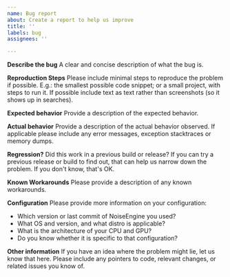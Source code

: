 ```yaml
---
name: Bug report
about: Create a report to help us improve
title: ''
labels: bug
assignees: ''

---
```


**Describe the bug**
A clear and concise description of what the bug is.

**Reproduction Steps**
Please include minimal steps to reproduce the problem if possible. E.g.: the smallest possible code snippet; or a small project, with steps to run it. If possible include text as text rather than screenshots (so it shows up in searches).

**Expected behavior**
Provide a description of the expected behavior.

**Actual behavior**
Provide a description of the actual behavior observed. If applicable please include any error messages, exception stacktraces or memory dumps.

**Regression?**
Did this work in a previous build or release? If you can try a previous release or build to find out, that can help us narrow down the problem. If you don't know, that's OK.

**Known Workarounds**
Please provide a description of any known workarounds.

**Configuration**
Please provide more information on your configuration:
- Which version or last commit of NoiseEngine you used?
- What OS and version, and what distro is applicable?
- What is the architecture of your CPU and GPU?
- Do you know whether it is specific to that configuration?

**Other information**
If you have an idea where the problem might lie, let us know that here. Please include any pointers to code, relevant changes, or related issues you know of.
